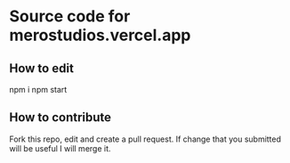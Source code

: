 # Source code for merostudios.vercel.app
## How to edit
npm i 
npm start
## How to contribute
Fork this repo, edit and create a pull request. If change that you submitted will be useful I will merge it.
